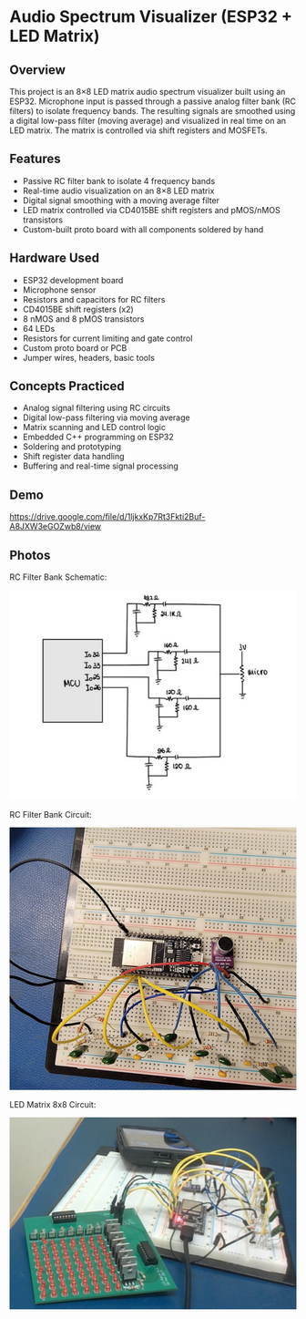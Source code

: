 # Audio Spectrum Visualizer (ESP32 + LED Matrix)

## Overview
This project is an 8×8 LED matrix audio spectrum visualizer built using an ESP32. Microphone input is passed through a passive analog filter bank (RC filters) to isolate frequency bands. The resulting signals are smoothed using a digital low-pass filter (moving average) and visualized in real time on an LED matrix. The matrix is controlled via shift registers and MOSFETs.

## Features
- Passive RC filter bank to isolate 4 frequency bands
- Real-time audio visualization on an 8×8 LED matrix
- Digital signal smoothing with a moving average filter
- LED matrix controlled via CD4015BE shift registers and pMOS/nMOS transistors
- Custom-built proto board with all components soldered by hand

## Hardware Used
- ESP32 development board  
- Microphone sensor  
- Resistors and capacitors for RC filters  
- CD4015BE shift registers (x2)  
- 8 nMOS and 8 pMOS transistors  
- 64 LEDs  
- Resistors for current limiting and gate control  
- Custom proto board or PCB  
- Jumper wires, headers, basic tools

## Concepts Practiced
- Analog signal filtering using RC circuits  
- Digital low-pass filtering via moving average  
- Matrix scanning and LED control logic  
- Embedded C++ programming on ESP32  
- Soldering and prototyping  
- Shift register data handling  
- Buffering and real-time signal processing

## Demo
https://drive.google.com/file/d/1ljkxKp7Rt3Fkti2Buf-A8JXW3eGOZwb8/view

## Photos
RC Filter Bank Schematic:

![RC Filter Bank Schematic](RCFilterBank_Schematic.PNG)

RC Filter Bank Circuit:


![RC Filter Bank Circuit](RCFilterBank_Circuit.PNG)


LED Matrix 8x8 Circuit:

![LED Matrix 8x8 Circuit](LEDMatrix8x8_Circuit.PNG)
